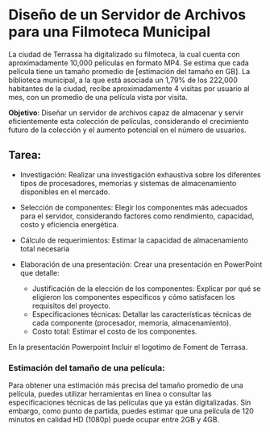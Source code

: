 # Diseño de un Servidor de Archivos para una Filmoteca Municipal

La ciudad de Terrassa ha digitalizado su filmoteca, la cual cuenta con aproximadamente 10,000 películas en formato MP4. Se estima que cada película tiene un tamaño promedio de [estimación del tamaño en GB]. La biblioteca municipal, a la que está asociada un 1,79% de los 222,000 habitantes de la ciudad, recibe aproximadamente 4 visitas por usuario al mes, con un promedio de una película vista por visita.

**Objetivo**: Diseñar un servidor de archivos capaz de almacenar y servir eficientemente esta colección de películas, considerando el crecimiento futuro de la colección y el aumento potencial en el número de usuarios.

## Tarea:

+ Investigación: Realizar una investigación exhaustiva sobre los diferentes tipos de procesadores, memorias y sistemas de almacenamiento disponibles en el mercado.

+ Selección de componentes: Elegir los componentes más adecuados para el servidor, considerando factores como rendimiento, capacidad, costo y eficiencia energética.

+ Cálculo de requerimientos: Estimar la capacidad de almacenamiento total necesaria

+ Elaboración de una presentación: Crear una presentación en PowerPoint que detalle: 
    + Justificación de la elección de los componentes: Explicar por qué se eligieron los componentes específicos y cómo satisfacen los requisitos del proyecto. 
    + Especificaciones técnicas: Detallar las características técnicas de cada componente (procesador, memoria, almacenamiento). 
    + Costo total: Estimar el costo de los componentes. 

En la presentación Powerpoint Incluir el logotimo de Foment de Terrasa.


### Estimación del tamaño de una película:

Para obtener una estimación más precisa del tamaño promedio de una película, puedes utilizar herramientas en línea o consultar las especificaciones técnicas de las películas que ya están digitalizadas. Sin embargo, como punto de partida, puedes estimar que una película de 120 minutos en calidad HD (1080p) puede ocupar entre 2GB y 4GB.